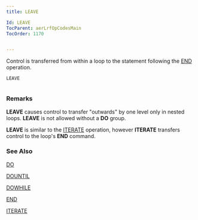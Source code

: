 ```yaml
---
title: LEAVE

Id: LEAVE
TocParent: aerLrfOpCodesMain
TocOrder: 1170


---
```


Control is transferred from within a loop to the statement following the [END](END.html) operation. 

```
LEAVE 
        
```

### Remarks
**LEAVE** causes control to transfer "outwards" by one level only in nested loops. **LEAVE** is not allowed without a **DO** group. 

**LEAVE** is similar to the [ITERATE](ITERATE.html) operation, however **ITERATE** transfers control to the loop's **END** command. 

### See Also
[DO](DO.html)

[DOUNTIL](DOUNTIL.html)

[DOWHILE](DOWHILE.html)

[END](END.html)

[ITERATE](ITERATE.html) 
